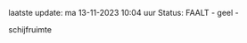 laatste update: 
ma 13-11-2023 10:04   uur 
Status: FAALT - geel - 
<div class="service Y">schijfruimte</div>
